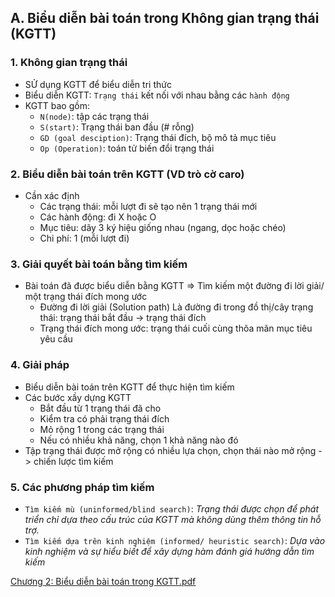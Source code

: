 ## A. Biểu diễn bài toán trong Không gian trạng thái (KGTT)
### 1. Không gian trạng thái
- SỬ dụng KGTT để biểu diễn tri thức
- Biểu diễn KGTT: `Trạng thái` kết nối với nhau bằng các `hành động`
- KGTT bao gồm:
  - `N(node)`: tập các trạng thái
  - `S(start)`: Trạng thái ban đầu (# rỗng)
  - `GD (goal desciption)`: Trạng thái đích, bộ mô tả mục tiêu
  - `Op (Operation)`: toán tử biến đổi trạng thái
### 2. Biểu diễn bài toán trên KGTT (VD trò cờ caro)
- Cần xác định
  - Các trạng thái: mỗi lượt đi sẽ tạo nên 1 trạng thái mới
  - Các hành động: đi X hoặc O
  - Mục tiêu: dãy 3 ký hiệu giống nhau (ngang, dọc hoặc chéo)
  - Chi phí: 1 (mỗi lượt đi)
### 3. Giải quyết bài toán bằng tìm kiếm
- Bài toán đã được biểu diễn bằng KGTT => Tìm kiếm một đường đi lời giải/ một trạng thái đích mong ước
  - Đường đi lời giải (Solution path) Là đường đi trong đồ thị/cây trạng thái:  trạng thái bắt đầu -> trạng thái đích
  - Trạng thái đích mong ước: trạng thái cuối cùng thõa mãn mục tiêu yêu cầu
### 4. Giải pháp
- Biểu diễn bài toán trên KGTT để thực hiện tìm kiếm
- Các bước xầy dựng KGTT
  - Bắt đầu từ 1 trạng thái đã cho
  - Kiểm tra có phải trạng thái đích
  - Mỏ rộng 1 trong các trạng thái
  - Nếu có nhiều khả năng, chọn 1 khả năng nào đó
 - Tập trạng thái được mở rộng có nhiều lựa chọn, chọn  thái nào mở rộng -> chiến lược tìm kiếm
### 5. Các phương pháp tìm kiếm
- `Tìm kiếm mù (uninformed/blind search)`: *Trạng thái được chọn để phát triển chỉ dựa theo cấu trúc của KGTT mà không dùng thêm thông tin hỗ trợ.*
- `Tìm kiếm dựa trên kinh nghiệm (informed/ heuristic search)`: *Dựa vào kinh nghiệm và sự hiểu biết để xây dựng hàm đánh giá hướng dẫn tìm kiếm*

[Chương 2: Biểu diễn bài toán trong KGTT.pdf](https://github.com/BuiTranNgocLy/Nhap-mon-TTNT_CT190_CTU/files/7496829/Chuong2_Search_NMTTNT_2021_08_p1-trang-1-8.pdf)
